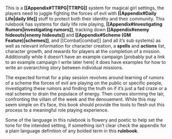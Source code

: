 This is a **[[Appendix#TTRPG|TTRPG]]** system for magical girl settings, the players need to juggle fighting the forces of evil with **[[Appendix#Daily Life|daily life]]** stuff to protect both their identity and their community. This rulebook has systems for daily life role playing, **[[Appendix#Investigating Rumors|investigating rumors]]**, tracking down **[[Appendix#enemy hideouts|enemy hideouts]]** and **[[Appendix#Scheme (GM Feature)|schemes]]**, and [[Combat|combat]] (and all it’s sub systems) as well as relevant information for character creation, a **spells** and **actions** list, character growth, and rewards for players at the completion of a mission. Additionally while it doesn’t have an example campaign \[probably put a link to an example campaign I write later here\] it does have examples for how to write an overarching story between individual missions.

The expected format for a play session revolves around learning of rumors of a scheme the forces of evil are playing on the public or specific people, investigating these rumors and finding the truth on if it’s just a fad craze or a real scheme to drain the populace of energy. Then comes storming the lair, confronting the villain of the week and the denouement. While this may seem simple on it’s face, this book should provide the tools to flesh out this process to a meaningful role playing experience.

Some of the language in this rulebook is flowery and poetic to help set the tone for the intended setting, if something isn’t clear check the appendix for a plain language definition of any bolded term in this **rulebook**.